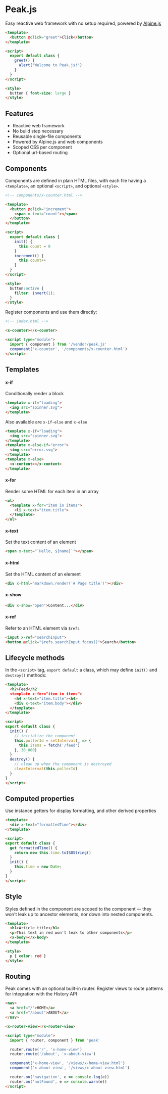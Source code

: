 # Peak.js

Easy reactive web framework with no setup required, powered by [Alpine.js](https://alpinejs.dev)

```html
<template>
  <button @click="greet">Click</button>
</template>

<script>
  export default class {
    greet() {
      alert('Welcome to Peak.js!')
    }
  }
</script>

<style>
  button { font-size: large }
</style>
```

## Features

- Reactive web framework 
- No build step necessary
- Reusable single-file components
- Powered by Alpine.js and web components
- Scoped CSS per component
- Optional url-based routing

## Components

Components are defined in plain HTML files, with each file having a `<template>`, an optional `<script>`, and optional `<style>`.

```html
<!-- components/x-counter.html -->

<template>
  <button @click="increment">
    <span x-text="count"></span>
  </button>
</template>

<script>
  export default class {
    init() {
      this.count = 0
    }
    increment() {
      this.count++
    }
  }
</script>

<style>
  button:active {
    filter: invert(1);
  }
</style>
```

Register components and use them directly:

```html
<!-- index.html -->

<x-counter></x-counter>

<script type="module">
  import { component } from '/vendor/peak.js'
  component('x-counter', '/components/x-counter.html')
</script>
```

## Templates

#### x-if

Conditionally render a block

```html
<template x-if="loading">
  <img src="spinner.svg">
</template>
```

Also available are `x-if-else` and `x-else`

```html
<template x-if="loading">
  <img src="spinner.svg">
</template>
<template x-else-if="error">
  <img src="error.svg">
</template>
<template x-else>
  <x-content></x-content>
</template>
```

#### x-for

Render some HTML for each item in an array

```html
<ul>
  <template x-for="item in items">
    <li x-text="item.title">
  </template>
</ul>
```

#### x-text

Set the text content of an element

```html
<span x-text="`Hello, ${name}`"></span>
```

#### x-html

Set the HTML content of an element

```html
<div x-html="markdown.render('# Page title')"></div>
```

#### x-show

```html
<div x-show="open">Content...</div>
```

#### x-ref

Refer to an HTML element via `$refs`

```html
<input x-ref="searchInput">
<button @click="$refs.searchInput.focus()">Search</button>
```

## Lifecycle methods

In the `<script>` tag, `export default` a class, which may define `init()` and `destroy()` methods:

```html
<template>
  <h2>Feed</h2
  <template x-for="item in items">
    <h4 x-text="item.title"><h4>
    <div x-text="item.body"></div>
  </template>
</template>

<script>
export default class {
  init() {
    // initialize the component
    this.pollerId = setInterval(_ => {
      this.items = fetch('/feed')
    }, 30_000)
  }
  destroy() {
    // clean up when the component is destroyed
    clearInterval(this.pollerId)
  }
}
</script>
```

## Computed properties

Use instance getters for display formatting, and other derived properties

```html
<template>
  <div x-text="formattedTime"></div>
</template>

<script>
export default class {
  get formattedTime() {
    return new this.time.toISOString()
  }
  init() {
    this.time = new Date;
  }
}
</script>
```

## Style

Styles defined in the component are scoped to the component — they won't leak up to ancestor elements, nor down into nested components.

```html
<template>
  <h1>Article title</h1>
  <p>This text in red won't leak to other components</p>
  <x-body></x-body>
</template>

<style>
  p { color: red }
</style>
```

## Routing

Peak comes with an optional built-in router.  Register views to route patterns for integration with the History API

```html
<nav>
  <a href="/">HOME</a>
  <a href="/about">ABOUT</a>
</nav>

<x-router-view></x-router-view>

<script type="module">
  import { router, component } from 'peak'

  router.route('/', 'x-home-view')
  router.route('/about', 'x-about-view')

  component('x-home-view', '/views/x-home-view.html')
  component('x-about-view', '/views/x-about-view.html')

  router.on('navigation', e => console.log(e))
  router.on('notFound', e => console.warn(e))
</script>
```




